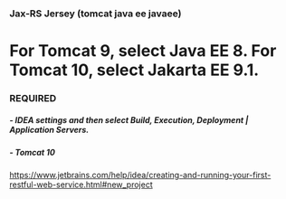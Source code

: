 ### Jax-RS Jersey (tomcat java ee javaee)

# For Tomcat 9, select Java EE 8. For Tomcat 10, select Jakarta EE 9.1.

### REQUIRED

##### - IDEA settings and then select Build, Execution, Deployment | Application Servers.
##### - Tomcat 10

https://www.jetbrains.com/help/idea/creating-and-running-your-first-restful-web-service.html#new_project